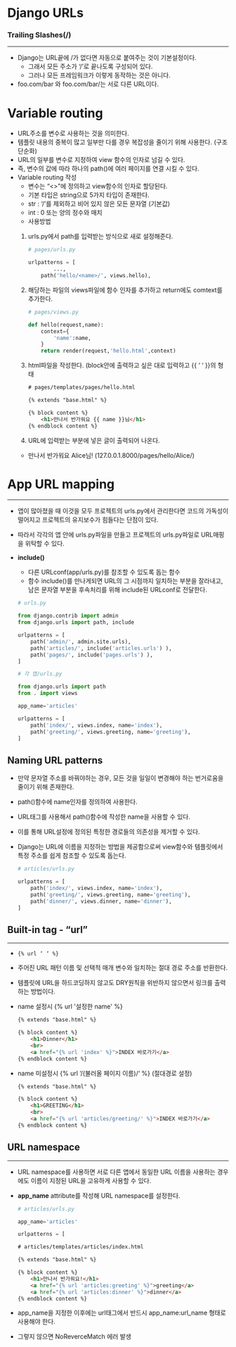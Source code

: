 # Django URLs


### Trailing Slashes(/)

---

- Django는 URL끝에 /가 없다면 자동으로 붙여주는 것이 기본설정이다.
    - 그래서 모든 주소가 ‘/’로 끝나도록 구성되어 있다.
    - 그러나 모든 프레임워크가 이렇게 동작하는 것은 아니다.
- foo.com/bar 와 foo.com/bar/는 서로 다른 URL이다.

# Variable routing

- URL주소를 변수로 사용하는 것을 의미한다.
- 템플릿 내용의 중복이 많고 일부만 다를 경우 복잡성을 줄이기 위해 사용한다. (구조 단순화)
- URL의 일부를 변수로 지정하여 view 함수의 인자로 넘길 수 있다.
- 즉, 변수의 값에 따라 하나의 path()에 여러 페이지를 연결 시킬 수 있다.
- Variable routing 작성
    - 변수는 “<>”에 정의하고 view함수의 인자로 할당된다.
    - 기본 타입은 string으로 5가지 타입이 존재한다.
    - str : ‘/’를 제외하고 비어 있지 않은 모든 문자열 (기본값)
    - int : 0 또는 양의 정수와 매치
    - 사용방법
    1. urls.py에서 path를 입력받는 방식으로 새로 설정해준다.
        
        ```python
        # pages/urls.py
        
        urlpatterns = [
        		...,
            path('hello/<name>/', views.hello),
        ```
        
    2. 해당하는 파일의 views파일에 함수 인자를 추가하고 return에도 comtext를 추가한다.
        
        ```python
        # pages/views.py
        
        def hello(request,name):
            context={
                'name':name,
            }
            return render(request,'hello.html',context)
        ```
        
    3. html파일을 작성한다. (block안에 출력하고 싶은 대로 입력하고 {{ ‘ ‘ }}의 형태
        
        ```html
        # pages/templates/pages/hello.html
        
        {% extends "base.html" %}
        
        {% block content %}
        	<h1>만나서 반가워요 {{ name }}님</h1>
        {% endblock content %}
        ```
        
    4. URL에 입력받는 부분에 넣은 글이 출력되어 나온다.
    - 만나서 반가워요 Alice님!  (127.0.0.1.8000/pages/hello/Alice/)

# App URL mapping

---

- 앱이 많아졌을 때 이것을 모두  프로젝트의 urls.py에서 관리한다면 코드의 가독성이 떨어지고 프로젝트의 유지보수가 힘들다는 단점이 있다.
- 따라서 각각의 앱 안에 urls.py파일을 만들고 프로젝트의 urls.py파일로 URL매핑을 위탁할 수 있다.
- **include()**
    - 다른 URLconf(app/urls.py)를 참조할 수 있도록 돕는 함수
    - 함수 include()를 만나게되면 URL의 그 시점까지 일치하는 부분을 잘라내고, 남은 문자열 부분을 후속처리를 위해 include된 URLconf로 전달한다.
    
    ```python
    # urls.py
    
    from django.contrib import admin
    from django.urls import path, include
    
    urlpatterns = [
        path('admin/', admin.site.urls),
        path('articles/', include('articles.urls') ),
        path('pages/', include('pages.urls') ),
    ]
    ```
    
    ```python
    # 각 앱/urls.py
    
    from django.urls import path
    from . import views
    
    app_name='articles'
    
    urlpatterns = [
        path('index/', views.index, name='index'),
        path('greeting/', views.greeting, name='greeting'),
    ]
    ```
    

## Naming URL patterns

- 만약 문자열 주소를 바꿔야하는 경우, 모든 것을 일일이 변경해야 하는 번거로움을 줄이기 위해 존재한다.
- path()함수에 name인자를 정의하여 사용한다.
- URL태그를 사용해서 path()함수에 작성한 name을 사용할 수 있다.
- 이를 통해 URL설정에 정의된 특정한 경로들의 의존성을 제거할 수 있다.
- Django는 URL에 이름을 지정하는 방법을 제공함으로써 view함수와 템플릿에서 특정 주소를 쉽게 참조할 수 있도록 돕는다.
    
    ```python
    # articles/urls.py
    
    urlpatterns = [
        path('index/', views.index, name='index'),
        path('greeting/', views.greeting, name='greeting'),
        path('dinner/', views.dinner, name='dinner'),
    ]
    ```
    

## Built-in tag - “url”

---

- `{% url ‘ ‘ %}`
- 주어진 URL 패턴 이름 및 선택적 매개 변수와 일치하는 절대 경로 주소를 반환한다.
- 템플릿에 URL을 하드코딩하지 않고도 DRY원칙을 위반하지 않으면서 링크를 출력하는 방법이다.
- name 설정시 {% url '설정한 name' %}
    
    ```html
    {% extends "base.html" %}
    
    {% block content %}
    	<h1>Dinner</h1>
    	<br>
    	<a href="{% url 'index' %}">INDEX 바로가기</a>
    {% endblock content %}
    ```
    
- name 미설정시 {% url ‘/(불러올 페이지 이름)/‘ %} (절대경로 설정)
    
    ```html
    {% extends "base.html" %}
    
    {% block content %}
    	<h1>GREETING</h1>
    	<br>
    	<a href="{% url 'articles/greeting/' %}">INDEX 바로가기</a>
    {% endblock content %}
    ```
    

## URL namespace

---

- URL namespace를 사용하면 서로 다른 앱에서 동일한 URL 이름을 사용하는 경우에도 이름이 지정된 URL을 고유하게 사용할 수 있다.
- **app_name** attribute를 작성해 URL namespace를 설정한다.
    
    ```python
    # articles/urls.py
    
    app_name='articles'
    
    urlpatterns = [
    ```
    
    ```html
    # articles/templates/articles/index.html
    
    {% extends "base.html" %}
    
    {% block content %}
    	<h1>만나서 반가워요!</h1>
    	<a href="{% url 'articles:greeting' %}">greeting</a>
    	<a href="{% url 'articles:dinner' %}">dinner</a>
    {% endblock content %}
    ```
    
- app_name을 지정한 이후에는 url태그에서 반드시 app_name:url_name 형태로 사용해야 한다.
- 그렇지 않으면 NoReverceMatch 에러 발생